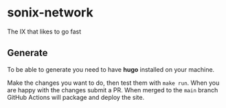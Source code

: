 # sonix-network

The IX that likes to go fast

## Generate
To be able to generate you need to have **hugo** installed on your machine.

Make the changes you want to do, then test them with `make run`. When you are
happy with the changes submit a PR. When merged to the `main` branch
GitHub Actions will package and deploy the site.
